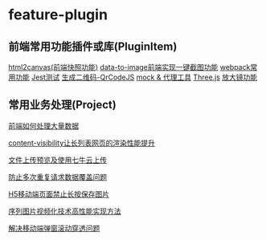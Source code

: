 <!--
 * @Author: Li Zhiliang
 * @Date: 2020-11-05 15:05:47
 * @LastEditors: Li Zhiliang
 * @LastEditTime: 2020-12-26 14:08:36
 * @FilePath: /feature-plugin/README.md
-->
# feature-plugin

## 前端常用功能插件或库(PluginItem)

[html2canvas(前端快照功能)](html2canvas)
[data-to-image前端实现一键截图功能](dataToImage)
[webpack常用功能](webpackPlugin)
[Jest测试](jestDemo)
[生成二维码-QrCodeJS](qrcode)
[mock & 代理工具](mockDemo)
[Three.js](three)
[放大镜功能](magnifyingGlass)

## 常用业务处理(Project)

[前端如何处理大量数据](dataProcessing)

[content-visibility让长列表网页的渲染性能提升](content-visibility)

[文件上传预览及使用七牛云上传](uploadFile)

[防止多次重复请求数据覆盖问题](repeatedRequests)

[H5移动端页面禁止长按保存图片](forbiddenLongClick)

[序列图片视频化技术高性能实现方法](imageVideo)

[解决移动端弹窗滚动穿透问题](scrollThrough)


